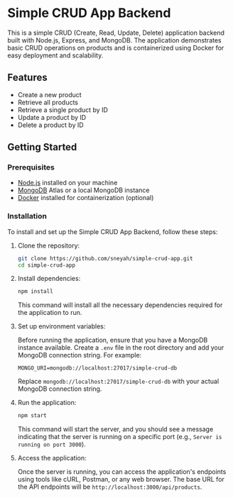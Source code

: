 # Simple CRUD App Backend

This is a simple CRUD (Create, Read, Update, Delete) application backend built with Node.js, Express, and MongoDB. The application demonstrates basic CRUD operations on products and is containerized using Docker for easy deployment and scalability.

## Features

- Create a new product
- Retrieve all products
- Retrieve a single product by ID
- Update a product by ID
- Delete a product by ID

## Getting Started

### Prerequisites

- [Node.js](https://nodejs.org/en/) installed on your machine
- [MongoDB](https://www.mongodb.com/) Atlas or a local MongoDB instance
- [Docker](https://www.docker.com/) installed for containerization (optional)

### Installation

To install and set up the Simple CRUD App Backend, follow these steps:

1. Clone the repository:

    ```sh
    git clone https://github.com/sneyah/simple-crud-app.git
    cd simple-crud-app
    ```

2. Install dependencies:

    ```sh
    npm install
    ```

    This command will install all the necessary dependencies required for the application to run.

3. Set up environment variables:

    Before running the application, ensure that you have a MongoDB instance available. Create a `.env` file in the root directory and add your MongoDB connection string. For example:

    ```plaintext
    MONGO_URI=mongodb://localhost:27017/simple-crud-db
    ```

    Replace `mongodb://localhost:27017/simple-crud-db` with your actual MongoDB connection string.

4. Run the application:

    ```sh
    npm start
    ```

    This command will start the server, and you should see a message indicating that the server is running on a specific port (e.g., `Server is running on port 3000`).

5. Access the application:

    Once the server is running, you can access the application's endpoints using tools like cURL, Postman, or any web browser. The base URL for the API endpoints will be `http://localhost:3000/api/products`.
